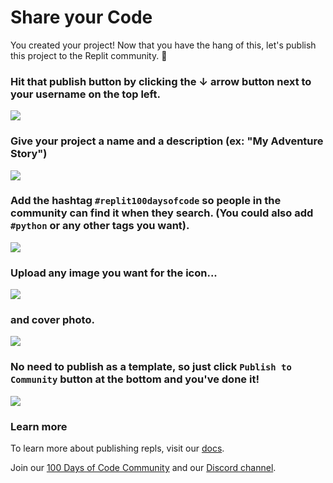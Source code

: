 # Share your Code

You created your project! Now that you have the hang of this, let's publish this project to the Replit community. 🥳


### Hit that **publish** button by clicking the &#8595; arrow button next to your username on the top **left**.


![](resources/publish_first.png)


### Give your project a name and a description (ex: "My Adventure Story")
   
![](resources/publish_basics.png)


### Add the hashtag `#replit100daysofcode` so people in the community can find it when they search. (You could also add `#python` or any other tags you want).

![](resources/publish_tags.png)


### Upload any image you want for the icon... 

![](resources/publish_icon.png)


### and cover photo.

![](resources/publish_cover.png)

### No need to publish as a template, so just click  `Publish to Community` button at the bottom and you've done it!

![](resources/publish_share.png)

### Learn more
To learn more about publishing repls, visit our [docs](https://docs.replit.com/hosting/sharing-your-repl#publish).

Join our [100 Days of Code Community](https://ask.replit.com/t/about-100-days-of-code/) and our [Discord channel](https://discord.gg/replit).
  
